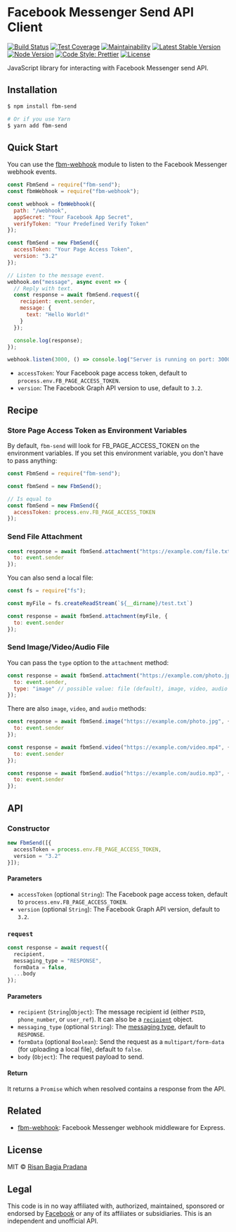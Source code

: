 # Facebook Messenger Send API Client

[![Build Status](https://flat.badgen.net/travis/risan/fbm-send)](https://travis-ci.org/risan/fbm-send)
[![Test Coverage](https://flat.badgen.net/codeclimate/coverage/risan/fbm-send)](https://codeclimate.com/github/risan/fbm-send)
[![Maintainability](https://flat.badgen.net/codeclimate/maintainability/risan/fbm-send)](https://codeclimate.com/github/risan/fbm-send)
[![Latest Stable Version](https://flat.badgen.net/npm/v/fbm-send)](https://www.npmjs.com/package/fbm-send)
[![Node Version](https://flat.badgen.net/npm/node/fbm-send)](https://www.npmjs.com/package/fbm-send)
[![Code Style: Prettier](https://flat.badgen.net/badge/code%20style/prettier/ff69b4)](https://github.com/prettier/prettier)
[![License](https://flat.badgen.net/npm/license/fbm-send)](https://github.com/risan/fbm-send/blob/master/LICENSE)

JavaScript library for interacting with Facebook Messenger send API.

## Installation

```bash
$ npm install fbm-send

# Or if you use Yarn
$ yarn add fbm-send
```

## Quick Start

You can use the [fbm-webhook](https://github.com/risan/fbm-webhook) module to listen to the Facebook Messenger webhook events.

```js
const FbmSend = require("fbm-send");
const fbmWebhook = require("fbm-webhook");

const webhook = fbmWebhook({
  path: "/webhook",
  appSecret: "Your Facebook App Secret",
  verifyToken: "Your Predefined Verify Token"
});

const fbmSend = new FbmSend({
  accessToken: "Your Page Access Token",
  version: "3.2"
});

// Listen to the message event.
webhook.on("message", async event => {
  // Reply with text.
  const response = await fbmSend.request({
    recipient: event.sender,
    message: {
      text: "Hello World!"
    }
  });

  console.log(response);
});

webhook.listen(3000, () => console.log("Server is running on port: 3000"));
```

* `accessToken`: Your Facebook page access token, default to `process.env.FB_PAGE_ACCESS_TOKEN`.
* `version`: The Facebook Graph API version to use, default to `3.2`.

## Recipe

### Store Page Access Token as Environment Variables

By default, `fbm-send` will look for FB_PAGE_ACCESS_TOKEN on the environment variables. If you set this environment variable, you don't have to pass anything:

```js
const FbmSend = require("fbm-send");

const fbmSend = new FbmSend();

// Is equal to
const fbmSend = new FbmSend({
  accessToken: process.env.FB_PAGE_ACCESS_TOKEN
});
```

### Send File Attachment

```js
const response = await fbmSend.attachment("https://example.com/file.txt", {
  to: event.sender
});
```

You can also send a local file:

```js
const fs = require("fs");

const myFile = fs.createReadStream(`${__dirname}/test.txt`)

const response = await fbmSend.attachment(myFile, {
  to: event.sender
});
```

### Send Image/Video/Audio File

You can pass the `type` option to the `attachment` method:

```js
const response = await fbmSend.attachment("https://example.com/photo.jpg", {
  to: event.sender,
  type: "image" // possible value: file (default), image, video, audio
});
```

There are also `image`, `video`, and `audio` methods:

```js
const response = await fbmSend.image("https://example.com/photo.jpg", {
  to: event.sender
});

const response = await fbmSend.video("https://example.com/video.mp4", {
  to: event.sender
});

const response = await fbmSend.audio("https://example.com/audio.mp3", {
  to: event.sender
});
```

## API

### Constructor

```js
new FbmSend([{
  accessToken = process.env.FB_PAGE_ACCESS_TOKEN,
  version = "3.2"
}]);
```

#### Parameters

* `accessToken` (optional `String`): The Facebook page access token, default to `process.env.FB_PAGE_ACCESS_TOKEN`.
* `version` (optional `String`): The Facebook Graph API version, default to `3.2`.

### `request`

```js
const response = await request({
  recipient,
  messaging_type = "RESPONSE",
  formData = false,
  ...body
});
```

#### Parameters

* `recipient` (`String`|`Object`): The message recipient id (either `PSID`, `phone_number`, or `user_ref`). It can also be a [`recipient`](https://developers.facebook.com/docs/messenger-platform/reference/send-api#recipient) object.
* `messaging_type` (optional `String`): The [messaging type](https://developers.facebook.com/docs/messenger-platform/send-messages#messaging_types), default to `RESPONSE`.
* `formData` (optional `Boolean`): Send the request as a `multipart/form-data` (for uploading a local file), default to `false`.
* `body` (`Object`): The request payload to send.

#### Return

It returns a `Promise` which when resolved contains a response from the API.

## Related

* [fbm-webhook](https://github.com/risan/fbm-webhook): Facebook Messenger webhook middleware for Express.

## License

MIT © [Risan Bagja Pradana](https://bagja.net)

## Legal

This code is in no way affiliated with, authorized, maintained, sponsored or endorsed by [Facebook](https://www.facebook.com) or any of its affiliates or subsidiaries. This is an independent and unofficial API.
